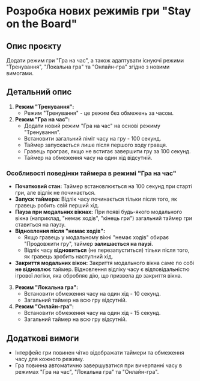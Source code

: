 # Розробка нових режимів гри "Stay on the Board"

## Опис проєкту

Додати режим гри "Гра на час", а також адаптувати існуючі режими "Тренування", "Локальна гра" та "Онлайн-гра" згідно з новими вимогами.

## Детальний опис

1.  **Режим "Тренування":**
    *   Режим "Тренування" - це режим без обмежень за часом.
2.  **Режим "Гра на час":**
    *   Додати новий режим "Гра на час" на основі режиму "Тренування".
    *   Встановити загальний ліміт часу на гру - 100 секунд.
    *   Таймер запускається лише після першого ходу гравця.
    *   Гравець програє, якщо не встигає завершити гру за 100 секунд.
    *   Таймер на обмеження часу на один хід відсутній.

### Особливості поведінки таймера в режимі "Гра на час"

*   **Початковий стан:** Таймер встановлюється на 100 секунд при старті гри, але відлік не починається.
*   **Запуск таймера:** Відлік часу починається тільки після того, як гравець робить свій перший хід.
*   **Пауза при модальних вікнах:** При появі будь-якого модального вікна (наприклад, "немає ходів", "кінець гри") загальний таймер гри ставиться на паузу.
*   **Відновлення після "немає ходів":**
    *   Якщо гравець у модальному вікні "немає ходів" обирає "Продовжити гру", таймер **залишається на паузі**.
    *   Відлік часу **відновиться** (не перезапуститься) тільки після того, як гравець зробить наступний хід.
*   **Закриття модальних вікон:** Закриття модального вікна саме по собі **не відновлює** таймер. Відновлення відліку часу є відповідальністю ігрової логіки, яка обробляє дію, що призвела до закриття вікна.
3.  **Режим "Локальна гра":**
    *   Встановити обмеження часу на один хід - 10 секунд.
    *   Загальний таймер на всю гру відсутній.
4.  **Режим "Онлайн-гра":**
    *   Встановити обмеження часу на один хід - 15 секунд.
    *   Загальний таймер на всю гру відсутній.

## Додаткові вимоги

*   Інтерфейс гри повинен чітко відображати таймери та обмеження часу для кожного режиму.
*   Гра повинна автоматично завершуватися при вичерпанні часу в режимах "Гра на час", "Локальна гра" та "Онлайн-гра".